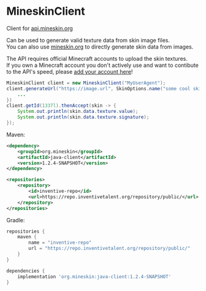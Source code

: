 # MineskinClient

Client for [api.mineskin.org](https://mineskin.org)

Can be used to generate valid texture data from skin image files.  
You can also use [mineskin.org](https://mineskin.org) to directly generate skin data from images.

The API requires official Minecraft accounts to upload the skin textures.  
If you own a Minecraft account you don't actively use and want to contibute to the API's speed,
please [add your account here](https://mineskin.org/account)!

```java
MineskinClient client = new MineskinClient("MyUserAgent");
client.generateUrl("https://image.url", SkinOptions.name("some cool skin")).thenAccept(skin -> {
    ...
})
client.getId(1337l).thenAccept(skin -> {
    System.out.println(skin.data.texture.value);
    System.out.println(skin.data.texture.signature);
});
```  

Maven:
```xml
<dependency>
    <groupId>org.mineskin</groupId>
    <artifactId>java-client</artifactId>
    <version>1.2.4-SNAPSHOT</version>
</dependency>
```
```xml
<repositories>
    <repository>
        <id>inventive-repo</id>
        <url>https://repo.inventivetalent.org/repository/public/</url>
    </repository>
</repositories>
```
Gradle:
```gradle
repositories {
    maven {
        name = "inventive-repo"
        url = "https://repo.inventivetalent.org/repository/public/"
    }
}

dependencies {
    implementation 'org.mineskin:java-client:1.2.4-SNAPSHOT'
}
```
